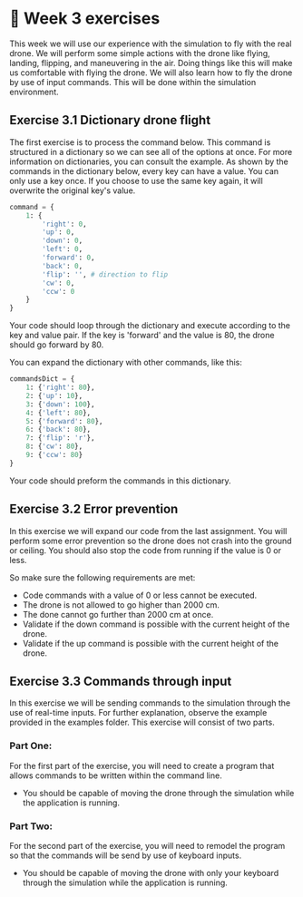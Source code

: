 # :pencil: Week 3 exercises 
This week we will use our experience with the simulation to fly with the real drone. 
We will perform some simple actions with the drone like flying, landing, flipping, and maneuvering in the air. 
Doing things like this will make us comfortable with flying the drone.
We will also learn how to fly the drone by use of input commands. This will be done within the simulation environment.

## Exercise 3.1 Dictionary drone flight

The first exercise is to process the command below. This command is structured in a dictionary so we can see all of the options at once. For more information on dictionaries, you can consult the example. As shown by the commands in the dictionary below, every key can have a value. You can only use a key once. If you choose to use the same key again, it will overwrite the original key's value.

```python
command = {
    1: {
        'right': 0,
        'up': 0,
        'down': 0,
        'left': 0,
        'forward': 0,
        'back': 0,
        'flip': '', # direction to flip
        'cw': 0,
        'ccw': 0
    }
}
```

Your code should loop through the dictionary and execute according to the key and value pair. If the key is 'forward' and the value is 80, the drone should go forward by 80.

You can expand the dictionary with other commands, like this:

```python
commandsDict = {
    1: {'right': 80},
    2: {'up': 10},
    3: {'down': 100},
    4: {'left': 80},
    5: {'forward': 80},
    6: {'back': 80},
    7: {'flip': 'r'},
    8: {'cw': 80},
    9: {'ccw': 80}
}
```

Your code should preform the commands in this dictionary. 

## Exercise 3.2 Error prevention 

In this exercise we will expand our code from the last assignment. 
You will perform some error prevention so the drone does not crash into the ground or ceiling. 
You should also stop the code from running if the value is 0 or less.

So make sure the following requirements are met:
- Code commands with a value of 0 or less cannot be executed.
- The drone is not allowed to go higher than 2000 cm.
- The done cannot go further than 2000 cm at once.
- Validate if the down command is possible with the current height of the drone.
- Validate if the up command is possible with the current height of the drone.

## Exercise 3.3 Commands through input

In this exercise we will be sending commands to the simulation through the use of real-time inputs. 
For further explanation, observe the example provided in the examples folder. 
This exercise will consist of two parts.

### Part One:

For the first part of the exercise, you will need to create a program that allows commands to be written within the command line. 

- You should be capable of moving the drone through the simulation while the application is running. 

### Part Two:

For the second part of the exercise, you will need to remodel the program so that the commands will be send by use of keyboard inputs. 

- You should be capable of moving the drone with only your keyboard through the simulation while the application is running.
